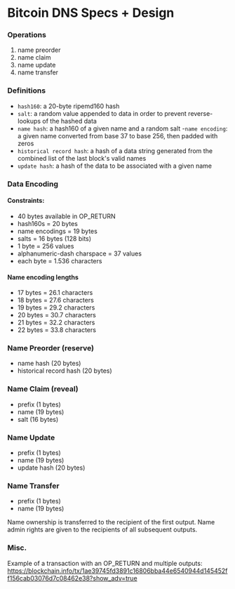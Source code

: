 Bitcoin DNS Specs + Design
==========

### Operations

1. name preorder
2. name claim
3. name update
4. name transfer

### Definitions

- `hash160`: a 20-byte ripemd160 hash
- `salt`: a random value appended to data in order to prevent reverse-lookups of the hashed data
- `name hash`: a hash160 of a given name and a random salt
-`name encoding`: a given name converted from base 37 to base 256, then padded with zeros
- `historical record hash`: a hash of a data string generated from the combined list of the last block's valid names
- `update hash`: a hash of the data to be associated with a given name

### Data Encoding

#### Constraints:

- 40 bytes available in OP_RETURN
- hash160s = 20 bytes
- name encodings = 19 bytes
- salts = 16 bytes (128 bits)
- 1 byte = 256 values
- alphanumeric-dash charspace = 37 values
- each byte = 1.536 characters

#### Name encoding lengths

- 17 bytes = 26.1 characters
- 18 bytes = 27.6 characters
- 19 bytes = 29.2 characters
- 20 bytes = 30.7 characters
- 21 bytes = 32.2 characters
- 22 bytes = 33.8 characters

### Name Preorder (reserve)

- name hash (20 bytes)
- historical record hash (20 bytes)

### Name Claim (reveal)

- prefix (1 bytes)
- name (19 bytes)
- salt (16 bytes)

### Name Update

- prefix (1 bytes)
- name (19 bytes)
- update hash (20 bytes)

### Name Transfer

- prefix (1 bytes)
- name (19 bytes)

Name ownership is transferred to the recipient of the first output.
Name admin rights are given to the recipients of all subsequent outputs.

### Misc.

Example of a transaction with an OP\_RETURN and multiple outputs:
https://blockchain.info/tx/1ae39745fd3891c16806bba44e6540944d145452ff156cab03076d7c08462e38?show_adv=true

